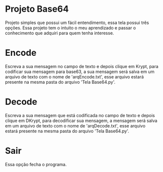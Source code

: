 # Projeto Base64
Projeto simples que possui um fácil entendimento, essa tela possui três opções. Essa projeto tem o intuito o meu aprendizado e passar o conhecimento que adquiri para quem tenha interesse.
# Encode
Escreva a sua mensagem no campo de texto e depois clique em Krypt, para codificar sua mensagem para base63, a sua mensagem será salva em um arquivo de texto com o nome de 'arqEncode.txt', esse arquivo estará presente na mesma pasta do arquivo 'Tela Base64.py'.
# Decode
Escreva a sua mensagem que está codificada no campo de texto e depois clique em DKrypt, para decodificar sua mensagem, a mensagem será salva em um arquivo de texto com o nome de 'arqDecode.txt', esse arquivo estará presente na mesma pasta do arquivo 'Tela Base64.py'.
# Sair
Essa opção fecha o programa.
